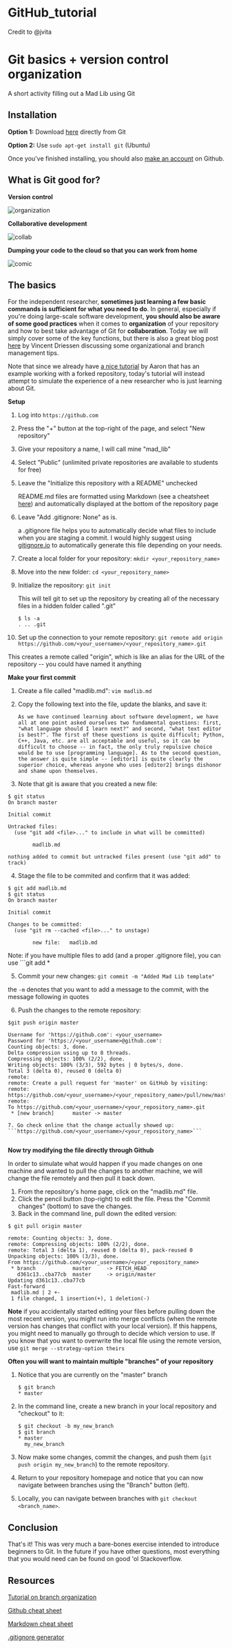 # GitHub_tutorial 

Credit to @jvita

Git basics + version control organization
=========================================
A short activity filling out a Mad Lib using Git

## Installation
__Option 1:__ Download [here](https://git-scm.com/downloads) directly from Git

__Option 2:__ Use ```sudo apt-get install git``` (Ubuntu)

Once you've finished installing, you should also [make an account](https://github.com) on Github.

## What is Git good for?

__Version control__

![organization](https://user-images.githubusercontent.com/15058514/45724076-15be5700-bb7a-11e8-958b-7b6f87aebcdf.png)

__Collaborative development__

![collab](https://user-images.githubusercontent.com/15058514/45724078-17881a80-bb7a-11e8-8d17-586ce919980d.png)

__Dumping your code to the cloud so that you can work from home__

![comic](https://user-images.githubusercontent.com/15058514/45724005-d0018e80-bb79-11e8-902d-9ab3d8dcc8ec.png)

## The basics
For the independent researcher, __sometimes just learning a few basic commands is sufficient for what you need to do__. In general, especially if you're doing large-scale software development, __you should also be aware of some good practices__ when it comes to __organization__ of your repository and how to best take advantage of Git for __collaboration__. Today we will simply cover some of the key functions, but there is also a great blog post [here](https://nvie.com/posts/a-successful-git-branching-model/) by Vincent Driessen discussing some organizational and branch management tips.

Note that since we already have [a nice tutorial](https://github.com/thehackerwithin/illinois/blob/master/git.md) by Aaron that has an example working with a forked repository, today's tutorial will instead attempt to simulate the experience of a new researcher who is just learning about Git.

__Setup__

1. Log into ```https://github.com```
2. Press the "+" button at the top-right of the page, and select "New repository"
3. Give your repository a name, I will call mine "mad_lib"
4. Select "Public" (unlimited private repositories are available to students for free)
5. Leave the "Initialize this repository with a README" unchecked

   README.md files are formatted using Markdown (see a cheatsheet [here](https://github.com/adam-p/markdown-here/wiki/Markdown-Cheatsheet#lists)) and automatically displayed at the bottom of the repository page

6. Leave "Add .gitignore: None" as is.
 
    a .gitignore file helps you to automatically decide what files to include when you are staging a commit. I would highly suggest using [gitignore.io](https://www.gitignore.io/) to automatically generate this file depending on your needs.

7. Create a local folder for your repository: ```mkdir <your_repository_name>```
8. Move into the new folder: ```cd <your_repository_name>```
9. Initialize the repository: ```git init```

   This will tell git to set up the repository by creating all of the necessary files in a hidden folder called ".git"
   ```
   $ ls -a
   . .. .git
   ```
   
10. Set up the connection to your remote repository: ```git remote add origin https://github.com/<your_username>/<your_repository_name>.git```
   
   This creates a remote called "origin", which is like an alias for the URL of the repository -- you could have named it anything 
   
__Make your first commit__ 

1. Create a file called "madlib.md": ```vim madlib.md```
2. Copy the following text into the file, update the blanks, and save it:

   ```
   As we have continued learning about software development, we have all at one point asked ourselves two fundamental questions: first, "what language should I learn next?" and second, "what text editor is best?". The first of these questions is quite difficult; Python, C++, Java, etc. are all acceptable and useful, so it can be difficult to choose -- in fact, the only truly repulsive choice would be to use [programming language]. As to the second question, the answer is quite simple -- [editor1] is quite clearly the superior choice, whereas anyone who uses [editor2] brings dishonor and shame upon themselves.
   ```
 
3. Note that git is aware that you created a new file:
   
  ```
  $ git status
  On branch master

  Initial commit

  Untracked files:
    (use "git add <file>..." to include in what will be committed)

          madlib.md

  nothing added to commit but untracked files present (use "git add" to track)
  ```
   
4. Stage the file to be commited and confirm that it was added:
  ```
  $ git add madlib.md
  $ git status
  On branch master

  Initial commit

  Changes to be committed:
    (use "git rm --cached <file>..." to unstage)

          new file:   madlib.md
  ```
  Note: if you have multiple files to add (and a proper .gitignore file), you can use ```git add *

5. Commit your new changes: ```git commit -m "Added Mad Lib template"```

  the ```-m``` denotes that you want to add a message to the commit, with the message following in quotes
 
6. Push the changes to the remote repository:

  ```
  $git push origin master
  
  Username for 'https://github.com': <your_username>
  Password for 'https://<your_username>@github.com':
  Counting objects: 3, done.
  Delta compression using up to 8 threads.
  Compressing objects: 100% (2/2), done.
  Writing objects: 100% (3/3), 592 bytes | 0 bytes/s, done.
  Total 3 (delta 0), reused 0 (delta 0)
  remote:
  remote: Create a pull request for 'master' on GitHub by visiting:
  remote:      https://github.com/<your_username>/<your_repository_name>/pull/new/master
  remote:
  To https://github.com/<your_username>/<your_repository_name>.git
   * [new branch]      master -> master
   
 7. Go check online that the change actually showed up: ```https://github.com/<your_username>/<your_repository_name>```
   
  ```
  
  __Now try modifying the file directly through Github__
  
  In order to simulate what would happen if you made changes on one machine and wanted to pull the changes to another machine, we will change the file remotely and then pull it back down.
  
1. From the repository's home page, click on the "madlib.md" file.
2. Click the pencil button (top-right) to edit the file. Press the "Commit changes" (bottom) to save the changes.
3. Back in the command line, pull down the edited version:

  ```
  $ git pull origin master
  
  remote: Counting objects: 3, done.
  remote: Compressing objects: 100% (2/2), done.
  remote: Total 3 (delta 1), reused 0 (delta 0), pack-reused 0
  Unpacking objects: 100% (3/3), done.
  From https://github.com/<your_username>/<your_repository_name>
   * branch            master     -> FETCH_HEAD
     d361c13..cba77cb  master     -> origin/master
  Updating d361c13..cba77cb
  Fast-forward
   madlib.md | 2 +-
   1 file changed, 1 insertion(+), 1 deletion(-)
  ```
  __Note__ if you accidentally started editing your files before pulling down the most recent version, you might run into merge conflicts (when the remote version has changes that conflict with your local version). If this happens, you might need to manually go through to decide which version to use. If you know that you want to overwrite the local file using the remote version, use ```git merge --strategy-option theirs```

__Often you will want to maintain multiple "branches" of your repository__

1. Notice that you are currently on the "master" branch
   
   ```
   $ git branch
   * master
   ```
   
2. In the command line, create a new branch in your local repository and "checkout" to it:

   ```
   $ git checkout -b my_new_branch
   $ git branch
   * master
     my_new_branch
   ```
   
3. Now make some changes, commit the changes, and push them (```git push origin my_new_branch```) to the remote repository.
4. Return to your repository homepage and notice that you can now navigate between branches using the "Branch" button (left).
5. Locally, you can navigate between branches with ```git checkout <branch_name>```.

## Conclusion

That's it! This was very much a bare-bones exercise intended to introduce beginners to Git. In the future if you have other questions, most everything that you would need can be found on good 'ol Stackoverflow.

## Resources

[Tutorial on branch organization](https://nvie.com/posts/a-successful-git-branching-model/)

[Github cheat sheet](https://education.github.com/git-cheat-sheet-education.pdf)

[Markdown cheat sheet](https://github.com/adam-p/markdown-here/wiki/Markdown-Cheatsheet#lists)

[.gitignore generator](gitignore.io)
